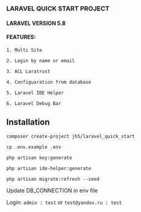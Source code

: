 ### LARAVEL QUICK START PROJECT
#### LARAVEL VERSION 5.8
#### FEATURES:

`1. Multi Site`

`2. Login by name or email`

`3. ACL Laratrust`

`4. Configuaration from database`

`5. Laravel IDE Helper`

`6. Laravel Debug Bar`

## Installation

`composer create-project jh5/laravel_quick_start`

`cp .env.example .env`

`php artisan key:generate`

`php artisan ide-helper:generate`

`php artisan migrate:refresh --seed`

Update DB_CONNECTION in env file

Login: `admin : test` or `test@yandex.ru : test`

